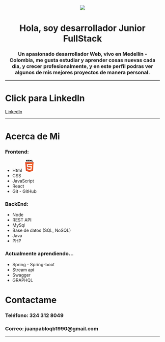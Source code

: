 <div id:"header" align="center">
  <img src="https://media.giphy.com/media/bGgsc5mWoryfgKBx1u/giphy.gif" width="200"/>
  <h1 align="center">Hola, soy desarrollador Junior FullStack</h1>
  <h3 align="center">Un apasionado desarrollador Web, vivo en Medellín - Colombia, me gusta estudiar y aprender cosas nuevas       cada dia, y crecer profesionalmente, y en este perfil podras ver algunos de mis mejores proyectos de manera personal.
  </h3>
  
</div>
<hr/>

<div id="badges" align=="center">
  <h1>Click para Linkedln</h1>
  <a href="https://www.linkedin.com/in/juanpabloqb/">
    Linkedln
  </a>
</div>
<hr/>

<div>
  <h1>Acerca de Mi</h1>
  <h3>Frontend:</h3>
  <ul>
    <li>Html <img src="https://github.com/devicons/devicon/blob/master/icons/html5/html5-original-wordmark.svg" width="40"/></li>
    <li>CSS</li>
    <li>JavaScript</li>
    <li>React</li>
    <li>Git - GitHub</li>
  </ul>
  
  <h3>BackEnd:</h3>
  <ul>
    <li>Node</li>
    <li>REST API</li>
    <li>MySql</li>
    <li>Base de datos (SQL, NoSQL)</li>
    <li>Java</li>
    <li>PHP</li>
  </ul>
  <h3>Actualmente aprendiendo...</h3>
  <ul>
    <li>Spring - Spring-boot</li>
    <li>Stream api</li>
    <li>Swagger</li>
    <li>GRAPHQL</li>
  </ul>
</div>
<div id="badges" align=="center">
  <h1>Contactame</h1>
  <h3>
    Teléfono: 324 312 8049
  </h3>
  <h3>
    Correo: juanpabloqb1990@gmail.com
  </h3>
</div>
<hr/>
